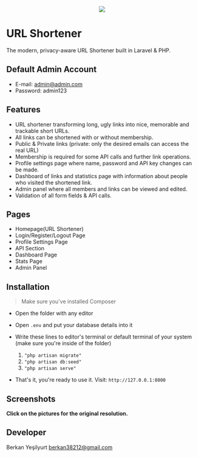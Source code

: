 <p align="center"> 
<img src="https://user-images.githubusercontent.com/8729215/179297577-2a25b2e6-c3c7-4a4a-b43b-9a5c77b19190.png">
</p>

# URL Shortener
The modern, privacy-aware URL Shortener built in Laravel & PHP.

## Default Admin Account
- E-mail: admin@admin.com
- Password: admin123

## Features
- URL shortener transforming long, ugly links into nice, memorable and trackable short URLs.
- All links can be shortened with or without membership.
- Public & Private links (private: only the desired emails can access the real URL)
- Membership is required for some API calls and further link operations.
- Profile settings page where name, password and API key changes can be made.
- Dashboard of links and statistics page with information about people who visited the shortened link.
- Admin panel where all members and links can be viewed and edited.
- Validation of all form fields & API calls.


## Pages
- Homepage(URL Shortener)
- Login/Register/Logout Page
- Profile Settings Page
- API Section
- Dashboard Page
- Stats Page
- Admin Panel

## Installation
> Make sure you've installed Composer
- Open the folder with any editor
- Open ` .env ` and put your database details into it
- Write these lines to editor's terminal or default terminal of your system (make sure you're inside of the folder)  

     1.   ` "php artisan migrate" `
     2.   ` "php artisan db:seed" `
     3.   ` "php artisan serve" `

- That's it, you're ready to use it. Visit: `http://127.0.0.1:8000`


## Screenshots
**Click on the pictures for the original resolution.**

## Developer
Berkan Yeşilyurt
berkan38212@gmail.com
